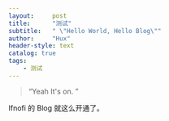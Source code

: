 ```yaml
---
layout:     post
title:      "测试"
subtitle:   " \"Hello World, Hello Blog\""
author:     "Hux"
header-style: text
catalog: true
tags:
    - 测试
---
```


> “Yeah It's on. ”


Ifnofi 的 Blog 就这么开通了。
